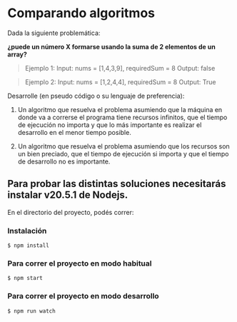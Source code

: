 # Comparando algoritmos

Dada la siguiente problemática:

**¿puede un número X formarse usando la suma de 2 elementos de un array?**

> Ejemplo 1: 
> Input: nums = [1,4,3,9], requiredSum = 8
> Output: false

>Ejemplo 2: 
>Input: nums = [1,2,4,4], requiredSum = 8
>Output: True

Desarrolle (en pseudo código o su lenguaje de preferencia):
1. Un algoritmo que resuelva el problema asumiendo que la máquina en donde va a correrse el
programa tiene recursos infinitos, que el tiempo de ejecución no importa y que lo más
importante es realizar el desarrollo en el menor tiempo posible.

2. Un algoritmo que resuelva el problema asumiendo que los recursos son un bien preciado,
que el tiempo de ejecución si importa y que el tiempo de desarrollo no es importante.


## Para probar las distintas soluciones necesitarás instalar v20.5.1 de Nodejs.

En el directorio del proyecto, podés correr:

### Instalación

```
$ npm install
```

### Para correr el proyecto en modo habitual

```
$ npm start
```

### Para correr el proyecto en modo desarrollo

```
$ npm run watch
```

